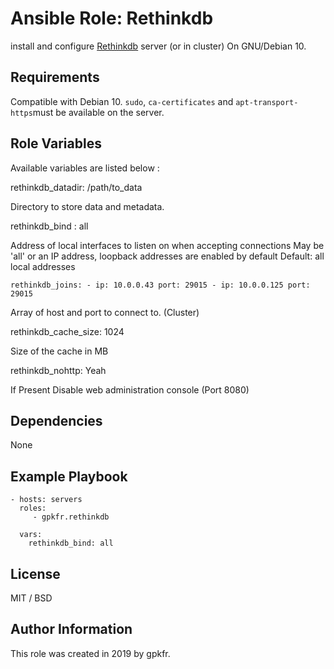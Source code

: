 Ansible Role: Rethinkdb
=========

install and configure [Rethinkdb](https://rethinkdb.com) server (or in cluster) On GNU/Debian 10.

Requirements
------------

Compatible with Debian 10. `sudo`, `ca-certificates` and `apt-transport-https`must be available on the server.

Role Variables
--------------

Available variables are listed below :

  rethinkdb_datadir: /path/to_data

Directory to store data and metadata.

  rethinkdb_bind : all

Address of local interfaces to listen on when accepting connections
May be 'all' or an IP address, loopback addresses are enabled by default
Default: all local addresses


 `rethinkdb_joins:
 	- ip: 10.0.0.43
	  port: 29015
	- ip: 10.0.0.125
	  port: 29015`

Array of host and port to connect to. (Cluster)

  rethinkdb_cache_size: 1024

Size of the cache in MB

  rethinkdb_nohttp: Yeah

If Present Disable web administration console (Port 8080)

Dependencies
------------

None

Example Playbook
----------------

    - hosts: servers
      roles:
         - gpkfr.rethinkdb
      
      vars:
        rethinkdb_bind: all

License
-------

MIT / BSD

Author Information
------------------

This role was created in 2019 by gpkfr.
